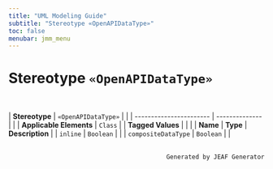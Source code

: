 ```yaml
---
title: "UML Modeling Guide"
subtitle: "Stereotype «OpenAPIDataType»"
toc: false
menubar: jmm_menu
---
```


# Stereotype `«OpenAPIDataType»`


<br>

| **Stereotype**          | `«OpenAPIDataType»` | |
| ----------------------- | -------------- | |
| **Applicable Elements** | `Class`        |
| **Tagged Values**       |                       |                                                                                                                                                                                                          |
| **Name**                | **Type**              | **Description**                                                                                                                                                                                          |
| `inline`   | `Boolean` |  |
| `compositeDataType`   | `Boolean` |  |



<br>

<div style="text-align: right"><code>Generated by JEAF Generator</code></div>

    